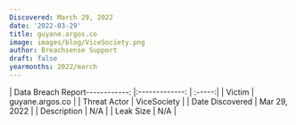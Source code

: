 ```yaml
---
Discovered: March 29, 2022
date: '2022-03-29'
title: guyane.argos.co
image: images/blog/ViceSociety.png
author: Breachsense Support
draft: false
yearmonths: 2022/march
---
```


| Data Breach Report------------:   |:-------------:    | :-----:|
| Victim    | guyane.argos.co      | 
| Threat Actor    | ViceSociety      | 
| Date Discovered    | Mar 29, 2022      | 
| Description    | N/A      | 
| Leak Size    | N/A      | 

